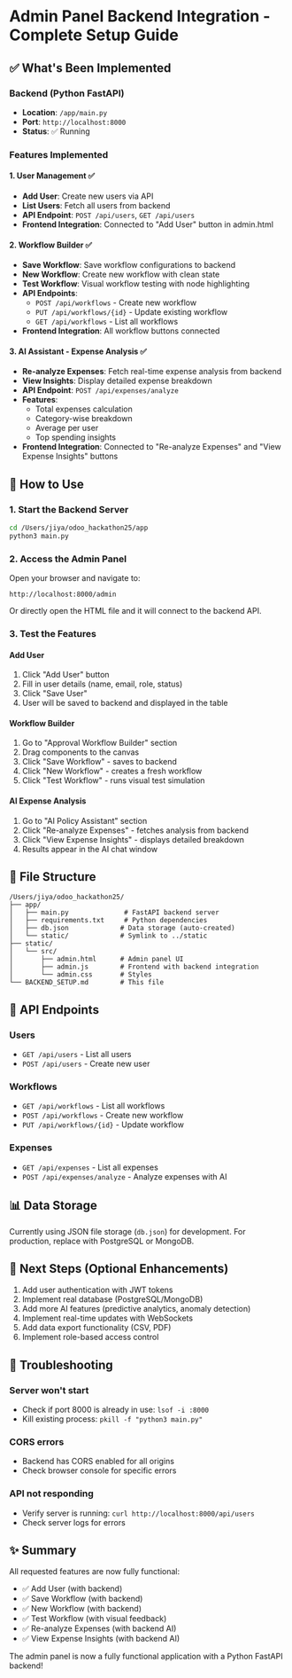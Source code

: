 # Admin Panel Backend Integration - Complete Setup Guide

## ✅ What's Been Implemented

### Backend (Python FastAPI)
- **Location**: `/app/main.py`
- **Port**: `http://localhost:8000`
- **Status**: ✅ Running

### Features Implemented

#### 1. **User Management** ✅
- **Add User**: Create new users via API
- **List Users**: Fetch all users from backend
- **API Endpoint**: `POST /api/users`, `GET /api/users`
- **Frontend Integration**: Connected to "Add User" button in admin.html

#### 2. **Workflow Builder** ✅
- **Save Workflow**: Save workflow configurations to backend
- **New Workflow**: Create new workflow with clean state
- **Test Workflow**: Visual workflow testing with node highlighting
- **API Endpoints**: 
  - `POST /api/workflows` - Create new workflow
  - `PUT /api/workflows/{id}` - Update existing workflow
  - `GET /api/workflows` - List all workflows
- **Frontend Integration**: All workflow buttons connected

#### 3. **AI Assistant - Expense Analysis** ✅
- **Re-analyze Expenses**: Fetch real-time expense analysis from backend
- **View Insights**: Display detailed expense breakdown
- **API Endpoint**: `POST /api/expenses/analyze`
- **Features**:
  - Total expenses calculation
  - Category-wise breakdown
  - Average per user
  - Top spending insights
- **Frontend Integration**: Connected to "Re-analyze Expenses" and "View Expense Insights" buttons

## 🚀 How to Use

### 1. Start the Backend Server
```bash
cd /Users/jiya/odoo_hackathon25/app
python3 main.py
```

### 2. Access the Admin Panel
Open your browser and navigate to:
```
http://localhost:8000/admin
```

Or directly open the HTML file and it will connect to the backend API.

### 3. Test the Features

#### Add User
1. Click "Add User" button
2. Fill in user details (name, email, role, status)
3. Click "Save User"
4. User will be saved to backend and displayed in the table

#### Workflow Builder
1. Go to "Approval Workflow Builder" section
2. Drag components to the canvas
3. Click "Save Workflow" - saves to backend
4. Click "New Workflow" - creates a fresh workflow
5. Click "Test Workflow" - runs visual test simulation

#### AI Expense Analysis
1. Go to "AI Policy Assistant" section
2. Click "Re-analyze Expenses" - fetches analysis from backend
3. Click "View Expense Insights" - displays detailed breakdown
4. Results appear in the AI chat window

## 📁 File Structure

```
/Users/jiya/odoo_hackathon25/
├── app/
│   ├── main.py              # FastAPI backend server
│   ├── requirements.txt     # Python dependencies
│   ├── db.json             # Data storage (auto-created)
│   └── static/             # Symlink to ../static
├── static/
│   └── src/
│       ├── admin.html      # Admin panel UI
│       ├── admin.js        # Frontend with backend integration
│       └── admin.css       # Styles
└── BACKEND_SETUP.md        # This file
```

## 🔧 API Endpoints

### Users
- `GET /api/users` - List all users
- `POST /api/users` - Create new user

### Workflows
- `GET /api/workflows` - List all workflows
- `POST /api/workflows` - Create new workflow
- `PUT /api/workflows/{id}` - Update workflow

### Expenses
- `GET /api/expenses` - List all expenses
- `POST /api/expenses/analyze` - Analyze expenses with AI

## 📊 Data Storage

Currently using JSON file storage (`db.json`) for development.
For production, replace with PostgreSQL or MongoDB.

## 🎯 Next Steps (Optional Enhancements)

1. Add user authentication with JWT tokens
2. Implement real database (PostgreSQL/MongoDB)
3. Add more AI features (predictive analytics, anomaly detection)
4. Implement real-time updates with WebSockets
5. Add data export functionality (CSV, PDF)
6. Implement role-based access control

## 🐛 Troubleshooting

### Server won't start
- Check if port 8000 is already in use: `lsof -i :8000`
- Kill existing process: `pkill -f "python3 main.py"`

### CORS errors
- Backend has CORS enabled for all origins
- Check browser console for specific errors

### API not responding
- Verify server is running: `curl http://localhost:8000/api/users`
- Check server logs for errors

## ✨ Summary

All requested features are now fully functional:
- ✅ Add User (with backend)
- ✅ Save Workflow (with backend)
- ✅ New Workflow (with backend)
- ✅ Test Workflow (with visual feedback)
- ✅ Re-analyze Expenses (with backend AI)
- ✅ View Expense Insights (with backend AI)

The admin panel is now a fully functional application with a Python FastAPI backend!
